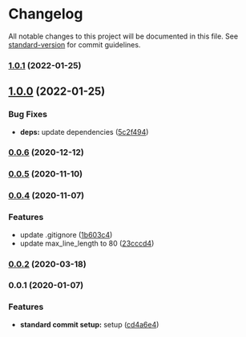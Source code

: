 # Changelog

All notable changes to this project will be documented in this file. See [standard-version](https://github.com/conventional-changelog/standard-version) for commit guidelines.

### [1.0.1](https://github.com/SandroMiguel/some-awesome-project/compare/v1.0.0...v1.0.1) (2022-01-25)

## [1.0.0](https://github.com/SandroMiguel/some-awesome-project/compare/v0.0.6...v1.0.0) (2022-01-25)


### Bug Fixes

* **deps:** update dependencies ([5c2f494](https://github.com/SandroMiguel/some-awesome-project/commit/5c2f4948a27e9c7e870eb7078d6a3967f2fd3732))

### [0.0.6](https://github.com/SandroMiguel/some-awesome-project/compare/v0.0.5...v0.0.6) (2020-12-12)

### [0.0.5](https://github.com/SandroMiguel/some-awesome-project/compare/v0.0.4...v0.0.5) (2020-11-10)

### [0.0.4](https://github.com/SandroMiguel/some-awesome-project/compare/v0.0.2...v0.0.4) (2020-11-07)


### Features

* update .gitignore ([1b603c4](https://github.com/SandroMiguel/some-awesome-project/commit/1b603c47e7b870c0015d2aafaafcdb52601700bd))
* update max_line_length to 80 ([23cccd4](https://github.com/SandroMiguel/some-awesome-project/commit/23cccd4871c728b78f5b718de0e30d71ea5ef6b6))

### [0.0.2](https://github.com/SandroMiguel/some-awesome-project/compare/v0.0.1...v0.0.2) (2020-03-18)

### 0.0.1 (2020-01-07)


### Features

* **standard commit setup:** setup ([cd4a6e4](https://github.com/SandroMiguel/some-awesome-project/commit/cd4a6e4ab0762d7b847f98c039f2a0356538146f))
